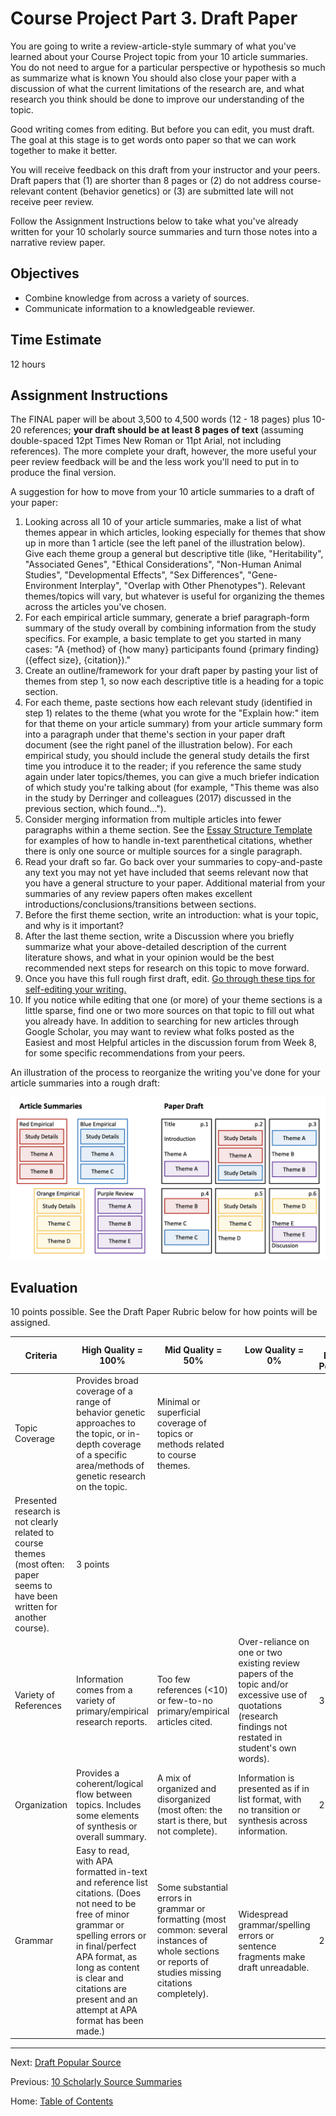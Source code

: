 # Course Project Part 3. Draft Paper

You are going to write a review-article-style summary of what you've learned about your Course Project topic from your 10 article summaries. You do not need to argue for a particular perspective or hypothesis so much as summarize what is known You should also close your paper with a discussion of what the current limitations of the research are, and what research you think should be done to improve our understanding of the topic.

Good writing comes from editing. But before you can edit, you must draft. The goal at this stage is to get words onto paper so that we can work together to make it better.

You will receive feedback on this draft from your instructor and your peers. Draft papers that (1) are shorter than 8 pages or (2) do not address course-relevant content (behavior genetics) or (3) are submitted late will not receive peer review.

Follow the Assignment Instructions below to take what you've already written for your 10 scholarly source summaries and turn those notes into a narrative review paper.

## Objectives

- Combine knowledge from across a variety of sources.
- Communicate information to a knowledgeable reviewer.

## Time Estimate

12 hours

## Assignment Instructions

The FINAL paper will be about 3,500 to 4,500 words (12 - 18 pages) plus 10-20 references; **your draft should be at least 8 pages of text** (assuming double-spaced 12pt Times New Roman or 11pt Arial, not including references). The more complete your draft, however, the more useful your peer review feedback will be and the less work you'll need to put in to produce the final version.

A suggestion for how to move from your 10 article summaries to a draft of your paper:

1. Looking across all 10 of your article summaries, make a list of what themes appear in which articles, looking especially for themes that show up in more than 1 article (see the left panel of the illustration below). Give each theme group a general but descriptive title (like, "Heritability", "Associated Genes", "Ethical Considerations", "Non-Human Animal Studies", "Developmental Effects", "Sex Differences", "Gene-Environment Interplay", "Overlap with Other Phenotypes"). Relevant themes/topics will vary, but whatever is useful for organizing the themes across the articles you've chosen.
2. For each empirical article summary, generate a brief paragraph-form summary of the study overall by combining information from the study specifics. For example, a basic template to get you started in many cases: "A {method} of {how many} participants found {primary finding} ({effect size}, {citation})."
3. Create an outline/framework for your draft paper by pasting your list of themes from step 1, so now each descriptive title is a heading for a topic section.
4. For each theme, paste sections how each relevant study (identified in step 1) relates to the theme (what you wrote for the "Explain how:" item for that theme on your article summary) from your article summary form into a paragraph under that theme's section in your paper draft document (see the right panel of the illustration below). For each empirical study, you should include the general study details the first time you introduce it to the reader; if you reference the same study again under later topics/themes, you can give a much briefer indication of which study you're talking about (for example, "This theme was also in the study by Derringer and colleagues (2017) discussed in the previous section, which found...").
5. Consider merging information from multiple articles into fewer paragraphs within a theme section. See the [Essay Structure Template](../materials/template_essay_structure.md) for examples of how to handle in-text parenthetical citations, whether there is only one source or multiple sources for a single paragraph.
6. Read your draft so far. Go back over your summaries to copy-and-paste any text you may not yet have included that seems relevant now that you have a general structure to your paper. Additional material from your summaries of any review papers often makes excellent introductions/conclusions/transitions between sections.
7. Before the first theme section, write an introduction: what is your topic, and why is it important?
8. After the last theme section, write a Discussion where you briefly summarize what your above-detailed description of the current literature shows, and what in your opinion would be the best recommended next steps for research on this topic to move forward.
9. Once you have this full rough first draft, edit. [Go through these tips for self-editing your writing.]()
10. If you notice while editing that one (or more) of your theme sections is a little sparse, find one or two more sources on that topic to fill out what you already have. In addition to searching for new articles through Google Scholar, you may want to review what folks posted as the Easiest and most Helpful articles in the discussion forum from Week 8, for some specific recommendations from your peers.

An illustration of the process to reorganize the writing you've done for your article summaries into a rough draft:

![An illustration of how to rearrange sections from the article summaries into a draft paper.](../img/illustration_organize_summaries_to_paper.png)

## Evaluation

10 points possible. See the Draft Paper Rubric below for how points will be assigned. 

| Criteria | High Quality = 100% | Mid Quality = 50% | Low Quality = 0% | Total Points Possible |
| --- | --- | --- | --- | --- |
| Topic Coverage | Provides broad coverage of a range of behavior genetic approaches to the topic, or in-depth coverage of a specific area/methods of genetic research on the topic. | Minimal or superficial coverage of topics or methods related to course themes. | 
Presented research is not clearly related to course themes (most often: paper seems to have been written for another course). | 3 points |
| Variety of References | Information comes from a variety of primary/empirical research reports. | Too few references (<10) or few-to-no primary/empirical articles cited. | Over-reliance on one or two existing review papers of the topic and/or excessive use of quotations (research findings not restated in student's own words). | 3 points |
| Organization | Provides a coherent/logical flow between topics. Includes some elements of synthesis or overall summary. | A mix of organized and disorganized (most often: the start is there, but not complete). | Information is presented as if in list format, with no transition or synthesis across information. | 2 points |
| Grammar | Easy to read, with APA formatted in-text and reference list citations. (Does not need to be free of minor grammar or spelling errors or in final/perfect APA format, as long as content is clear and citations are present and an attempt at APA format has been made.) | Some substantial errors in grammar or formatting (most common: several instances of whole sections or reports of studies missing citations completely). | Widespread grammar/spelling errors or sentence fragments make draft unreadable. | 2 points |

-----------

Next: [Draft Popular Source](4_draft_popular_source.md)

Previous: [10 Scholarly Source Summaries](2_10_scholarly_source_summaries.md)

Home: [Table of Contents](../README.md)
